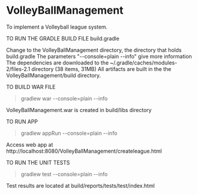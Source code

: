 # VolleyBallManagement
To implement a Volleyball league system.



TO RUN THE GRADLE BUILD FILE build.gradle

Change to the VolleyBallManagement directory, the directory that holds build.gradle
The parameters "--console=plain --info" give more information
The dependencies are downloaded to the ~/.gradle/caches/modules-2/files-2.1 directory
(38 items, 31MB)
All artifacts are built in the the VolleyBallManagement/build directory.



TO BUILD WAR FILE

>gradlew war --console=plain --info

VolleyBallManagement.war is created in build/libs directory



TO RUN APP

>gradlew appRun --console=plain --info

Access web app at http://localhost:8080/VolleyBallManagement/createleague.html



TO RUN THE UNIT TESTS

>gradlew test --console=plain --info

Test results are located at build/reports/tests/test/index.html
